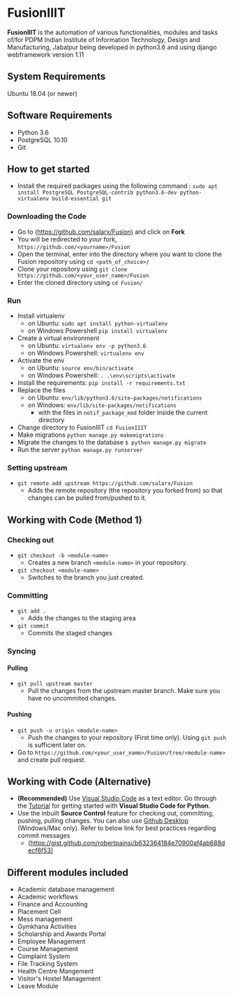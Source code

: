 # FusionIIIT

**FusionIIIT** is the automation of various functionalities, modules and tasks of/for PDPM Indian Institute of Information Technology, Design and Manufacturing, Jabalpur being developed in python3.6 and using django webframework version 1.11

## System Requirements

Ubuntu 18.04 (or newer)

## Software Requirements

* Python 3.6
* PostgreSQL 10.10
* Git

## How to get started

* Install the required packages using the following command : 
`sudo apt install PostgreSQL PostgreSQL-contrib python3.6-dev python-virtualenv build-essential git`

### Downloading the Code

* Go to (<https://github.com/salarx/Fusion)> and click on **Fork**
* You will be redirected to *your* fork, `https://github.com/<yourname>/Fusion`
* Open the terminal, enter into the directory where you want to clone the Fusion repository using `cd <path_of_choice>/`
* Clone your repository using `git clone https://github.com/<your_user_name>/Fusion`
* Enter the cloned directory using `cd Fusion/`

### Run

* Install virtualenv  
  * on Ubuntu: `sudo apt install python-virtualenv`  
  * on Windows Powershell `pip install virtualenv`  
* Create a virtual environment  
  * on Ubuntu: `virtualenv env -p python3.6`  
  * on Windows Powershell: `virtualenv env`
* Activate the env
  * on Ubuntu: `source env/bin/activate`  
  * on Windows Powershell: `. .\env\scripts\activate`  
* Install the requirements: `pip install -r requirements.txt`
* Replace the files
  * on Ubuntu: `env/lib/python3.6/site-packages/notifications`
  * on Windows: `env/lib/site-packages/notifications`
    * with the files in `notif_package_mod` folder inside the current directory
* Change directory to FusionIIIT `cd FusionIIIT`
* Make migrations `python manage.py makemigrations`  
* Migrate the changes to the database `$ python manage.py migrate`  
* Run the server `python manage.py runserver`

### Setting upstream

* `git remote add upstream https://github.com/salarx/Fusion`
  * Adds the remote repository (the repository you forked from) so that changes can be pulled from/pushed to it.

## Working with Code \(Method 1\)

### Checking out

* `git checkout -b <module-name>`
  * Creates a new branch `<module-name>` in your repository.
* `git checkout <module-name>`
  * Switches to the branch you just created.

### Committing

* `git add .`
  * Adds the changes to the staging area
* `git commit`
  * Commits the staged changes

### Syncing

#### Pulling

* `git pull upstream master`
  * Pull the changes from the upstream master branch. Make sure you have no uncommited changes.

#### Pushing

* `git push -u origin <module-name>`
  * Push the changes to your repository \(First time only\). Using `git push` is sufficient later on. 
* Go to `https://github.com/<your_user_name>/Fusion/tree/<module-name>` and create pull request.

## Working with Code \(Alternative\)

* **(Recommended)** Use [Visual Studio Code](https://code.visualstudio.com/) as a text editor. Go through the [Tutorial](https://code.visualstudio.com/docs/python/python-tutorial) for getting started with **Visual Studio Code for Python**.
* Use the inbuilt **Source Control** feature for checking out, committing, pushing, pulling changes. You can also use [Github Desktop](https://desktop.github.com/) \(Windows/Mac only\).
    Refer to below link for best practices regarding commit messages
  * (<https://gist.github.com/robertpainsi/b632364184e70900af4ab688decf6f53)>

## Different modules included

* Academic database management  
* Academic workflows  
* Finance and Accounting  
* Placement Cell  
* Mess management  
* Gymkhana Activities  
* Scholarship and Awards Portal  
* Employee Management  
* Course Management  
* Complaint System  
* File Tracking System  
* Health Centre Mangement  
* Visitor's Hostel Management  
* Leave Module
